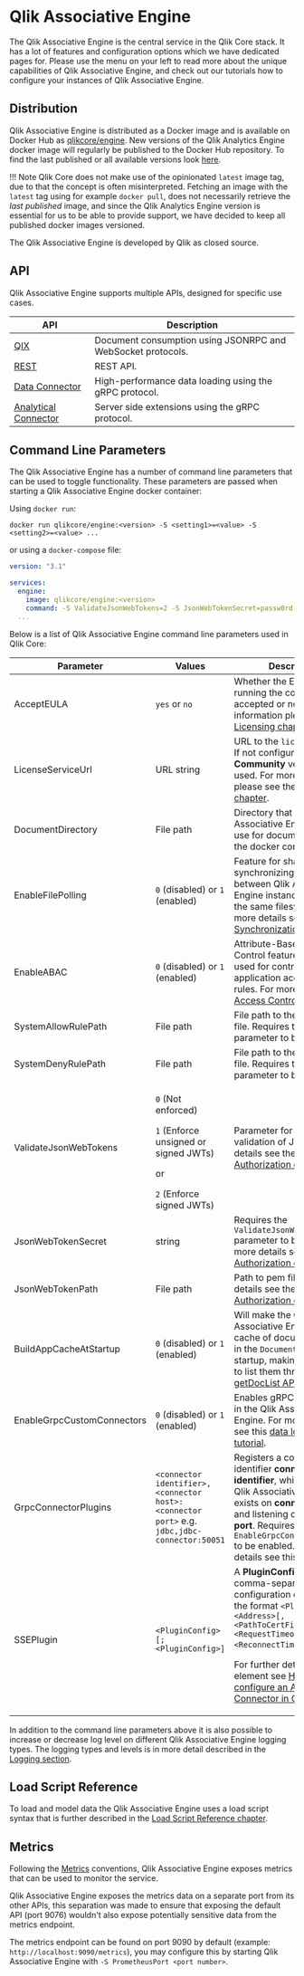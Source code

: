 # Qlik Associative Engine

The Qlik Associative Engine is the central service in the Qlik Core stack. It has a lot of features and configuration options
which we have dedicated pages for. Please use the menu on your left to read more about the unique capabilities
of Qlik Associative Engine, and check out our tutorials how to configure your instances of Qlik Associative Engine.

## Distribution

Qlik Associative Engine is distributed as a Docker image and is available on Docker Hub as
[qlikcore/engine](https://hub.docker.com/r/qlikcore/engine).
New versions of the Qlik Analytics Engine docker image will regularly be published to the Docker Hub repository.
To find the last published or all available versions look [here](https://hub.docker.com/r/qlikcore/engine/tags/).

!!! Note
    Qlik Core does not make use of the opinionated `latest` image tag,
    due to that the concept is often misinterpreted.
    Fetching an image with the `latest` tag using for example `docker pull`,
    does not necessarily retrieve the _last published_ image,
    and since the Qlik Analytics Engine version is essential for us to be able to provide support,
    we have decided to keep all published docker images versioned.

The Qlik Associative Engine is developed by Qlik as closed source.

## API

Qlik Associative Engine supports multiple APIs, designed for specific use cases.

API | Description
--- | -----------
[QIX](./apis/qix/introduction.md) | Document consumption using JSONRPC and WebSocket protocols.
[REST](./apis/rest/qlik-associative-engine-api.md) | REST API.
[Data Connector](./apis/data-loading/introduction.md) | High-performance data loading using the gRPC protocol.
[Analytical Connector](./apis/server-side-extension/introduction.md) | Server side extensions using the gRPC protocol.

## Command Line Parameters

The Qlik Associative Engine has a number of command line parameters that can be used to toggle functionality.
These parameters are passed when starting a Qlik Associative Engine docker container:

Using `docker run`:

`docker run qlikcore/engine:<version> -S <setting1>=<value> -S <setting2>=<value> ...`

or using a `docker-compose` file:

```yaml
version: "3.1"

services:
  engine:
    image: qlikcore/engine:<version>
    command: -S ValidateJsonWebTokens=2 -S JsonWebTokenSecret=passw0rd
  ...
```

Below is a list of Qlik Associative Engine command line parameters used in Qlik Core:

| Parameter | Values | Description | Default |
| --------- | ------ | ----------- | ------- |
| AcceptEULA | `yes` or `no` | Whether the EULA for running the container is accepted or not. For more information please see the [Licensing chapter](../../licensing.md). | `no` |
| LicenseServiceUrl | URL string | URL to the `licenses` service. If not configured the **Community** version will be used. For more information please see the [Licensing chapter](../../licensing.md). | n/a |
| DocumentDirectory | File path | Directory that Qlik Associative Engine should use for documents inside the docker container. | `/home/nobody/Qlik/Sense/Apps` |
| EnableFilePolling | `0` (disabled) or `1` (enabled) | Feature for sharing and synchronizing documents between Qlik Associative Engine instances sharing the same filesystem. For more details see [Document Synchronization](./doc-synchronization.md). | `0` (disabled) |
| EnableABAC | `0` (disabled) or `1` (enabled) | Attribute-Based Access Control feature that can be used for controlling application access through rules. For more details see [Access Control](./access-control.md). | `0` (disabled) |
| SystemAllowRulePath | File path | File path to the Allow rules file. Requires the `EnableABAC` parameter to be enabled. | n/a |
| SystemDenyRulePath | File path | File path to the Deny rules file. Requires the `EnableABAC` parameter to be enabled. | n/a |
| ValidateJsonWebTokens | <p>`0` (Not enforced)</p>`1` (Enforce unsigned or signed JWTs)<p>or</p>`2` (Enforce signed JWTs) | Parameter for enforcing validation of JWT. For more details see the [Authorization chapter](../../tutorials/authorization.md). | `0` (Not enforced) |
| JsonWebTokenSecret | string | Requires the `ValidateJsonWebTokens` parameter to be set. For more details see the [Authorization chapter](../../tutorials/authorization.md). | n/a |
| JsonWebTokenPath | File path | Path to pem file. For more details see the [Authorization chapter](../../tutorials/authorization.md). | n/a |
| BuildAppCacheAtStartup | `0` (disabled) or `1` (enabled) | Will make the Qlik Associative Engine build a cache of documents found in the `DocumentDirectory` at startup, making it possible to list them through [getDocList API](../apis/qix/global/#getdoclist) | `0` (disabled) |
| EnableGrpcCustomConnectors | `0` (disabled) or `1` (enabled) | Enables gRPC connectors in the Qlik Associative Engine. For more details see this [data loading tutorial](../../tutorials/data-loading/databases.md). | `0` (disabled) |
| GrpcConnectorPlugins | `<connector identifier>,<connector host>:<connector port>` e.g. `jdbc,jdbc-connector:50051` | Registers a connector with identifier **connector identifier**, which we tell the Qlik Associative Engine exists on **connector host** and listening on **connector port**. Requires `EnableGrpcConnectorPlugins` to be enabled. For more details see this [tutorial](../../tutorials/data-loading/databases.md). | n/a |
| SSEPlugin | `<PluginConfig>[;<PluginConfig>]` | A **PluginConfig** is a comma-separated list of configuration elements in the format `<PluginName>,<Address>[,<PathToCertFile>,<RequestTimeout>,<ReconnectTimeout>]`.<p>For further details on each element see [How to configure an Analytical Connector in Qlik Core](./apis/server-side-extension/introduction.md#how-to-configure-an-analytical-connector-in-qlik-core).</p> | n/a |

In addition to the command line parameters above
it is also possible to increase or decrease log level on different Qlik Associative Engine logging types.
The logging types and levels is in more detail described in the [Logging section](./logging.md).

## Load Script Reference

To load and model data the Qlik Associative Engine uses a load script syntax
that is further described in the [Load Script Reference chapter](./script_reference/introduction.md).

## Metrics

Following the [Metrics](../../conventions/metrics.md) conventions, Qlik Associative Engine exposes
metrics that can be used to monitor the service.

Qlik Associative Engine exposes the metrics data on a separate port from its other APIs, this separation
was made to ensure that exposing the default API (port 9076) wouldn't also expose potentially
sensitive data from the metrics endpoint.

The metrics endpoint can be found on port 9090 by default (example: `http://localhost:9090/metrics`),
you may configure this by starting Qlik Associative Engine with `-S PrometheusPort <port number>`.
